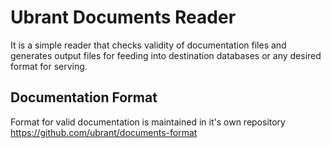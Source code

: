 # Ubrant Documents Reader

It is a simple reader that checks validity of documentation files and generates output files for feeding into destination databases or any desired format for serving.

## Documentation Format

Format for valid documentation is maintained in it's own repository https://github.com/ubrant/documents-format

